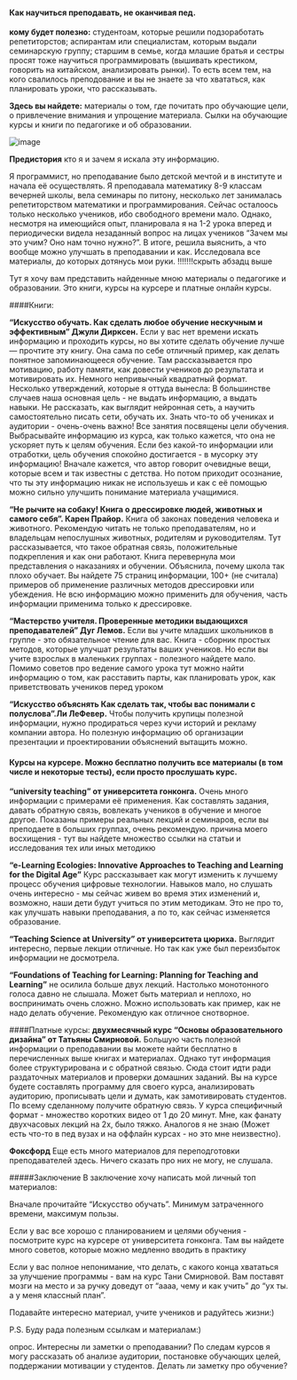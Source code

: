 #### Как научиться преподавать, не оканчивая пед.

**кому будет полезно:** студентоам, которые решили подзоработать репетиторстов; аспирантам или специалистам, которым выдали семинарскую группу; старшим в семье, когда млашие братья и сестры просят тоже научиться программировать (вышивать крестиком, говорить на китайском, анализировать рынки). То есть всем тем, на кого свалилось преподование и вы не знаете за что хвататься, как планировать уроки, что рассказывать. 

**Здесь вы найдете:** материалы о том, где почитать про обучающие цели, о привлечение внимания и упрощение материала. Сылки на обучающие курсы и книги по педагогике и об образовании.

![image](https://habrastorage.org/webt/0s/tf/cj/0stfcjoj3g7rrds4fn1sblogje0.jpeg)

**Предистория** кто я и зачем я искала эту информацию.

Я программист, но преподавание было детской мечтой и в институте и начала её осуществлять. Я преподавала математику 8-9 классам вечерней школы, вела семинары по питону, несколько лет занималась репетиторством математики и программирования. Сейчас осталоось только несколько учеников, ибо свободного времени мало. Однако, несмотря на имеющийся опыт, планировала я на 1-2 урока вперед и периодически видела незаданный вопрос на лицах учеников “Зачем мы это учим? Оно нам точно нужно?”. В итоге, решила выяснить, а что вообще можно улучшать в преподавании и как. Исследовала все материалы, до которых дотянусь мои руки. 
!!!!!!!скрыть абзадц выше

Тут я хочу вам представить найденные мною материалы о педагогике и образовании. Это книги, курсы на курсере и платные онлайн курсы.

####Книги:

**“Искусство обучать. Как сделать любое обучение нескучным и эффективным” Джули Дирксен.**
Если у вас нет времени искать информацию и проходить курсы, но вы хотите сделать обучение лучше — прочтите эту книгу. Она сама по себе отличный пример, как делать понятное запоминающееся обучение. Там рассказывается про мотивацию, работу памяти, как довести учеников до результата и мотивировать их. Немного непривычный квадратный формат.
Несколько утверждений, которые я оттуда вынесла:
В большинстве случаев наша основная цель - не выдать информацию, а выдать навыки. Не рассказать, как выглядит нейронная сеть, а научить самостоятельно писать сети, обучать их.
Знать что-то об учениках и аудитории - очень-очень важно!
Все занятия посвящены цели обучения. Выбрасывайте информацию из курса, как только кажется, что она не ускоряет путь к целям обучения. Если без какой-то информации или отработки, цель обучения спокойно достигается - в мусорку эту информацию!
Вначале кажется, что автор говорит очевидные вещи, которые всем и так известны с детства. Но потом приходит осознание, что ты эту информацию никак не используешь и как с её помощью можно сильно улучшить понимание материала учащимися.

**“Не рычите на собаку! Книга о дрессировке людей, животных и самого себя”. Карен Прайор.**
Книга об законах поведения человека и животного. Рекомендую читать не только преподавателям, но и владельцам непослушных животных, родителям и руководителям. Тут рассказывается, что такое обратная связь, положительные подкрепления и как они работают. Книга перевернула мои представления о наказаниях и обучении. Объяснила, почему школа так плохо обучает. Вы найдете 75 страниц информации, 100+ (не считала) примеров об применение различных методов дрессировки или убеждения. Не всю информацию можно применить для обучения, часть информации применима только к дрессировке.

**“Мастерство учителя. Проверенные методики выдающихся преподавателей” Дуг Лемов.**
Если вы учите младших школьников в группе - это обязательное чтение для вас. Книга - сборник простых методов, которые улучшат результаты ваших учеников. Но если вы учите взрослых в маленьких группах - полезного найдете мало. Помимо советов про ведение самого урока тут можно найти информацию о том, как расставить парты, как планировать урок, как приветствовать учеников перед уроком

**“Искусство объяснять Как сделать так, чтобы вас понимали с полуслова”.Ли ЛеФевер.**
Чтобы получить крупицы полезной информации, нужно продираться через кучи историй и рекламу компании автора. Но полезную информацию об организации презентации и проектировании объяснений вытащить можно.

#### Курсы на курсере. Можно бесплатно получить все материалы (в том числе и некоторые тесты), если просто прослушать курс.

**“university teaching” от университета гонконга.**
Очень много информации с примерами её применения. Как составлять задания, давать обратную связь, вовлекать учеников в обучение и многое другое. Показаны примеры реальных лекций и семинаров, если вы преподаете в больших группах, очень рекомендую. причина моего восхищения - тут вы найдете множество ссылки на статьи и исследования тех или иных методикю

**“e-Learning Ecologies: Innovative Approaches to Teaching and Learning for the Digital Age”**
Курс рассказывает как могут изменить к лучшему процесс обучения цифровые технологии. Навыков мало, но слушать очень интересно - мы сейчас живем во время этих изменений и, возможно, наши дети будут учиться по этим методикам. Это не про то, как улучшать навыки преподавания, а по то, как сейчас изменяется образование.

**“Teaching Science at University” от университета цюриха.**
Выглядит интересно, первые лекции отличные. Но так как уже был переизбыток информации не досмотрела.

**“Foundations of Teaching for Learning: Planning for Teaching and Learning”**
не осилила больше двух лекций. Настолько монотонного голоса давно не слышала. Может быть материал и неплохо, но воспринимать очень сложно. Можно использовать как пример, как не надо делать обучение. Рекомендую как отличное снотворное.

####Платные курсы:
**двухмесячный курс “Основы образовательного дизайна” от Татьяны Смирновой.**
Большую часть полезной информации о преподавании вы можете найти бесплатно в перечисленных выше книгах и материалах. Однако тут информация более структурирована и с обратной связью. Сюда стоит идти ради раздаточных материалов и проверки домашних заданий. Вы на курсе будете составлять программу для своего курса, анализировать аудиторию, прописывать цели и думать, как замотивировать студентов. По всему сделанному получите обратную связь. У курса специфичный формат - множество коротких видео от 1 до 20 минут. Мне, как фанату двухчасовых лекций на 2x, было тяжко. Аналогов я не знаю (Может есть что-то в пед вузах и на оффлайн курсах - но это мне неизвестно).

**Фоксфорд**
Еще есть много материалов для переподготовки преподавателей здесь. Ничего сказать про них не могу, не слушала.

#####Заключение
В заключение хочу написать мой личный топ материалов:

Вначале прочитайте “Искусство обучать”. Минимум затраченного времени, максимум пользы.

Если у вас все хорошо с планированием и целями обучения - посмотрите курс на курсере от университета гонконга. Там вы найдете много советов, которые можно медленно вводить в практику

Если у вас полное непонимание, что делать, с какого конца хвататься за улучшение программы - вам на курс Тани Смирновой. Вам поставят мозги на место и за ручку доведут от “аааа, чему и как учить” до “ух ты. а у меня классный план”.

Подавайте интересно материал, учите учеников и радуйтесь жизни:)

P.S. Буду рада полезным ссылкам и материалам:)

опрос. Интересны ли заметки о преподавании? По следам курсов я могу рассказать об анализе аудитории, постановке обучающих целей, поддержании мотивации у студентов. Делать ли заметку про обучение?

